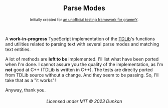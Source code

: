<div align="center">

## Parse Modes

<sup>Initially created for [an unofficial testing framework for grammY](https://github.com/dcdunkan/grammy_tests).</sup>

</div>
<br/>

A **work-in-progress** TypeScript implementation of the [TDLib](https://github.com/tdlib/td)'s functions and utilities
related to parsing text with several parse modes and matching text entities.

A lot of methods are **left to be** implemented. I'll list what have been ported when I'm done. I cannot assure you the
quality of the implementation, as I'm **not** good at C++ (TDLib is written in C++). The tests are direclty ported from
TDLib source without a change. And they seem to be passing. So, I'll take that as a "it works"!

Anyway, thank you.

<div align="center">

###### Licensed under MIT &copy; 2023 Dunkan

</div>
